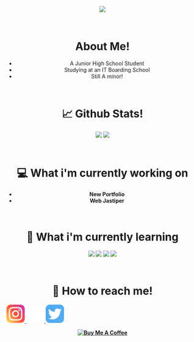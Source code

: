 <p align="center">
<a href="https://queenshafa.github.io/"><img src="https://github-cardname.caliph.my.id/api?name=Queenshafa%20Rania&description=Hello,%20I%27m%20a%20Junior%20High%2School%20Student%20and%20i%27m%2013%20y.o.%20Nice%20to%20meet%20you%20%F0%9F%91%8B&image=https://avatars.githubusercontent.com/u/98293356?v=4&backgroundColor=%23ecf0f1&instagram=_pengejardeadline&dribble=queenshafarania&github=queenshafa&twitter=VElLSlDE&pattern=leaf&colorPattern=%23eaeaea"></a></p><br>
<h1 align="center"><b>About Me!</b></h1>
<ul align="center">
<li>A Junior High School Student</li>
<li>Studying at an IT Boarding School</li>
<li>Still A minor!</li>
</ul><br>
<h1 align="center"><b>📈 Github Stats!<b></h1>
<p align="center">
<img src="https://github-readme-stats.vercel.app/api?username=queenshafa&theme=tokyonight&show_icons=true">
<img src="https://github-readme-stats.vercel.app/api/top-langs?username=queenshafa&theme=tokyonight&hide_title=false&show_icons=true&layout=compact">
</p><br>
<h1 align="center"><b>💻 What i'm currently working on</b></h1>
<ul align="center">
<li>New Portfolio</li>
<li>Web Jastiper</li>
</ul><br>
<h1 align="center"><b>📖 What i'm currently learning</b></h1>
<p align="center">
<img src="https://img.shields.io/badge/laravel-%23FF2D20.svg?style=for-the-badge&logo=laravel&logoColor=white">
<img src="https://img.shields.io/badge/css3-%231572B6.svg?style=for-the-badge&logo=css3&logoColor=white">
<img src="https://img.shields.io/badge/html5-%23E34F26.svg?style=for-the-badge&logo=html5&logoColor=white">
<img src="https://img.shields.io/badge/javascript-%23323330.svg?style=for-the-badge&logo=javascript&logoColor=%23F7DF1E">
</p><br>
<p align="center">
<h1 align="center"><b>📲 How to reach me!</b></h1>
<a target="_blank" href="https://instagram.com/_pengejardeadline"><img src="./images/instagram.svg" alt="Instagram" width="48px">
<a target="_blank" href="https://github.com/queenshafa"><img src="./images/github.svg" alt="Github" width="48px">
<a target="_blank" href="https://twitter.com/VElLSlDE/"><img src="./images/Twitter.svg" alt="Github" width="48px"><br>
<p align="center">
<a target="_blank" href="https://www.buymeacoffee.com/queenshafa" target="_blank"><img src="https://cdn.buymeacoffee.com/buttons/v2/default-yellow.png" alt="Buy Me A Coffee" style="height: 60px !important;width: 217px !important;"></a>
</p>
